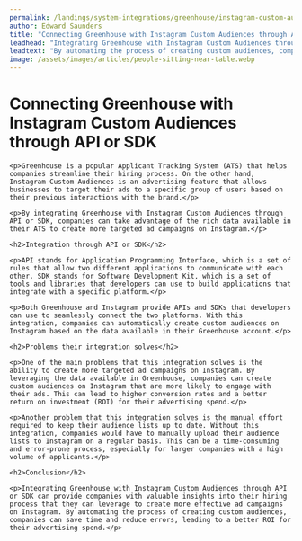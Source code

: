 ```yaml
---
permalink: /landings/system-integrations/greenhouse/instagram-custom-audiences
author: Edward Saunders
title: "Connecting Greenhouse with Instagram Custom Audiences through API or SDK"
leadhead: "Integrating Greenhouse with Instagram Custom Audiences through API or SDK can provide companies with valuable insights into their hiring process that they can leverage to create more effective ad campaigns on Instagram"
leadtext: "By automating the process of creating custom audiences, companies can save time and reduce errors, leading to a better ROI for their advertising spend."
image: /assets/images/articles/people-sitting-near-table.webp
---
```

<div class="arttext">	<h1>Connecting Greenhouse with Instagram Custom Audiences through API or SDK</h1>
	
	<p>Greenhouse is a popular Applicant Tracking System (ATS) that helps companies streamline their hiring process. On the other hand, Instagram Custom Audiences is an advertising feature that allows businesses to target their ads to a specific group of users based on their previous interactions with the brand.</p>

	<p>By integrating Greenhouse with Instagram Custom Audiences through API or SDK, companies can take advantage of the rich data available in their ATS to create more targeted ad campaigns on Instagram.</p>

	<h2>Integration through API or SDK</h2>

	<p>API stands for Application Programming Interface, which is a set of rules that allow two different applications to communicate with each other. SDK stands for Software Development Kit, which is a set of tools and libraries that developers can use to build applications that integrate with a specific platform.</p>

	<p>Both Greenhouse and Instagram provide APIs and SDKs that developers can use to seamlessly connect the two platforms. With this integration, companies can automatically create custom audiences on Instagram based on the data available in their Greenhouse account.</p>

	<h2>Problems their integration solves</h2>

	<p>One of the main problems that this integration solves is the ability to create more targeted ad campaigns on Instagram. By leveraging the data available in Greenhouse, companies can create custom audiences on Instagram that are more likely to engage with their ads. This can lead to higher conversion rates and a better return on investment (ROI) for their advertising spend.</p>

	<p>Another problem that this integration solves is the manual effort required to keep their audience lists up to date. Without this integration, companies would have to manually upload their audience lists to Instagram on a regular basis. This can be a time-consuming and error-prone process, especially for larger companies with a high volume of applicants.</p>

	<h2>Conclusion</h2>

	<p>Integrating Greenhouse with Instagram Custom Audiences through API or SDK can provide companies with valuable insights into their hiring process that they can leverage to create more effective ad campaigns on Instagram. By automating the process of creating custom audiences, companies can save time and reduce errors, leading to a better ROI for their advertising spend.</p>

</div>